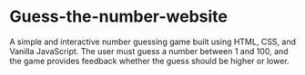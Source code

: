# Guess-the-number-website
A simple and interactive number guessing game built using HTML, CSS, and Vanilla JavaScript. The user must guess a number between 1 and 100, and the game provides feedback whether the guess should be higher or lower.
